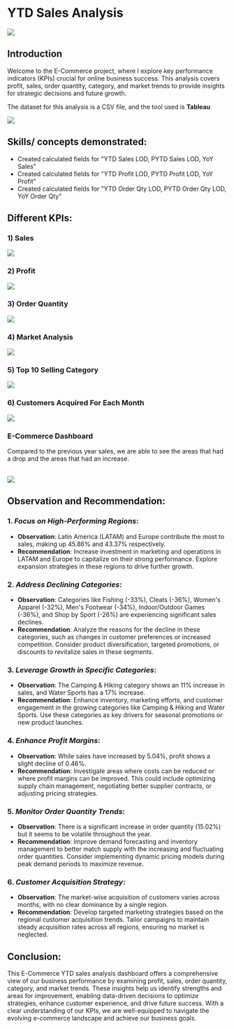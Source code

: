 # YTD Sales Analysis

![](intro1.JPG)

## Introduction
Welcome to the E-Commerce project, where I explore key performance indicators (KPIs) crucial for online business success. This analysis covers profit, sales, order quantity, category, and market trends to provide insights for strategic decisions and future growth.

The dataset for this analysis is a CSV file, and the tool used is **Tableau**

![](Images/datasource.JPG)

## Skills/ concepts demonstrated:
- Created calculated fields for "YTD Sales LOD, PYTD Sales LOD, YoY Sales"
- Created calculated fields for "YTD Profit LOD, PYTD Profit LOD, YoY Profit"
- Created calculated fields for "YTD Order Qty LOD, PYTD Order Qty LOD, YoY Order Qty"

## Different KPIs:
### 1) Sales  
![](Images/sales.JPG)

### 2) Profit
![](Images/profit.JPG)

### 3) Order Quantity
![](Images/orderqty.JPG)

### 4) Market Analysis
![](Images/market.JPG)

### 5) Top 10 Selling Category
![](Images/category.JPG)

### 6) Customers Acquired For Each Month
![](Images/customers.JPG)

### E-Commerce Dashboard
Compared to the previous year sales, we are able to see the areas that had a drop and the areas that had an increase.

<br> ![](Images/dashboard.png)

## Observation and Recommendation:
### 1. *Focus on High-Performing Regions*:
   - **Observation**: Latin America (LATAM) and Europe contribute the most to sales, making up 45.86% and 43.37% respectively.
   - **Recommendation**: Increase investment in marketing and operations in LATAM and Europe to capitalize on their strong performance. Explore expansion strategies in these regions to drive further growth.

### 2. *Address Declining Categories*:
   - **Observation**: Categories like Fishing (-33%), Cleats (-36%), Women's Apparel (-32%), Men's Footwear (-34%), Indoor/Outdoor Games (-36%), and Shop by Sport (-26%) are experiencing significant sales declines.
   - **Recommendation**: Analyze the reasons for the decline in these categories, such as changes in customer preferences or increased competition. Consider product diversification, targeted promotions, or discounts to revitalize sales in these segments.

### 3. *Leverage Growth in Specific Categories*:
   - **Observation**: The Camping & Hiking category shows an 11% increase in sales, and Water Sports has a 17% increase.
   - **Recommendation**: Enhance inventory, marketing efforts, and customer engagement in the growing categories like Camping & Hiking and Water Sports. Use these categories as key drivers for seasonal promotions or new product launches.

### 4. *Enhance Profit Margins*:
   - **Observation**: While sales have increased by 5.04%, profit shows a slight decline of 0.46%.
   - **Recommendation**: Investigate areas where costs can be reduced or where profit margins can be improved. This could include optimizing supply chain management, negotiating better supplier contracts, or adjusting pricing strategies.

### 5. *Monitor Order Quantity Trends*:
   - **Observation**: There is a significant increase in order quantity (15.02%) but it seems to be volatile throughout the year.
   - **Recommendation**: Improve demand forecasting and inventory management to better match supply with the increasing and fluctuating order quantities. Consider implementing dynamic pricing models during peak demand periods to maximize revenue.

### 6. *Customer Acquisition Strategy*:
   - **Observation**: The market-wise acquisition of customers varies across months, with no clear dominance by a single region.
   - **Recommendation**: Develop targeted marketing strategies based on the regional customer acquisition trends. Tailor campaigns to maintain steady acquisition rates across all regions, ensuring no market is neglected.

## Conclusion:
This E-Commerce YTD sales analysis dashboard offers a comprehensive view of our business performance by examining profit, sales, order quantity, category, and market trends. These insights help us identify strengths and areas for improvement, enabling data-driven decisions to optimize strategies, enhance customer experience, and drive future success. With a clear understanding of our KPIs, we are well-equipped to navigate the evolving e-commerce landscape and achieve our business goals.
